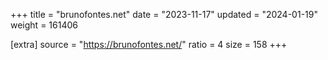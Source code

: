 +++
title = "brunofontes.net"
date = "2023-11-17"
updated = "2024-01-19"
weight = 161406

[extra]
source = "https://brunofontes.net/"
ratio = 4
size = 158
+++

